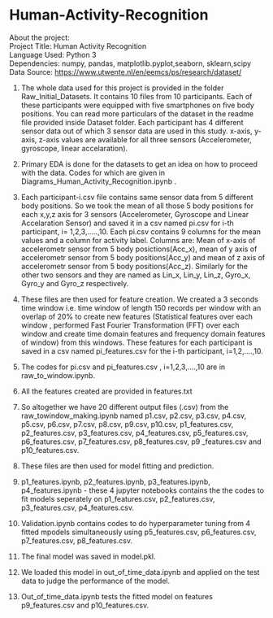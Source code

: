 # Human-Activity-Recognition
About the project:<br>
Project  Title: Human Activity Recognition<br>
Language Used: Python 3<br>
Dependencies: numpy, pandas, matplotlib.pyplot,seaborn, sklearn,scipy<br>
Data Source: https://www.utwente.nl/en/eemcs/ps/research/dataset/<br>

1. The whole data used for this project is provided in the folder Raw_Initial_Datasets. It contains 10 files from 10 participants. Each of these participants were equipped with five smartphones on five body positions. You can read more particulars of the dataset in the readme file provided inside Dataset folder. Each participant has 4 different sensor data out of which 3 sensor data  are used in this study. x-axis, y-axis, z-axis  values are available for all three sensors (Accelerometer, gyroscope, linear accelaration).

2. Primary EDA is done for the datasets to get an idea on how to proceed with the data. Codes for which are given in Diagrams_Human_Activity_Recognition.ipynb .

3. Each participant-i.csv file contains same sensor data from 5 different body positions. So we took the mean of all those 5 body positions for each x,y,z axis for 3 sensors (Accelerometer, Gyroscope and Linear Accelaration Sensor) and saved it in a csv named pi.csv for i-th participant, i= 1,2,3,.....,10. Each pi.csv contains 9 columns for the mean values and a column for activity label. Columns are: Mean of x-axis of accelerometr sensor from 5 body posictions(Acc_x), mean of y axis of accelerometr sensor from 5 body positions(Acc_y) and mean of z axis of accelerometr sensor from 5 body positions(Acc_z). Similarly for the other two sensors and they are named as Lin_x, Lin_y, Lin_z, Gyro_x, Gyro_y and Gyro_z respectively. 

4. These files are then used for feature creation. We created a 3 seconds time window i.e. time window of length 150 records per window with an overlap of 20% to  create new features (Statistical features over each window , performed Fast Fourier Transformation (FFT) over each window and create time domain features and frequency domain features of window) from this windows. These features for each participant is saved in a csv named pi_features.csv for the i-th participant, i=1,2,....,10.

5. The codes for pi.csv and pi_features.csv , i=1,2,3,....,10 are in raw_to_window.ipynb.

6. All the features created are provided in features.txt

7. So altogether we have 20 different output files (.csv) from the raw_towindow_making.ipynb  named p1.csv, p2.csv, p3.csv, p4.csv, p5.csv, p6.csv, p7.csv, p8.csv, p9.csv, p10.csv, p1_features.csv, p2_features.csv, p3_features.csv, p4_features.csv, p5_features.csv, p6_features.csv, p7_features.csv, p8_features.csv, p9 _features.csv and p10_features.csv.

8. These files are then used for model fitting and prediction.

9. p1_features.ipynb, p2_features.ipynb, p3_features.ipynb, p4_features.ipynb - these 4 jupyter notebooks contains the the codes to fit models seperately on p1_features.csv, p2_features.csv, p3_features.csv, p4_features.csv.

10. Validation.ipynb contains codes to do hyperparameter tuning from 4 fitted mpodels simultaneously using p5_features.csv, p6_features.csv, p7_features.csv, p8_features.csv.

11. The final model was saved in model.pkl.

12. We loaded this model in out_of_time_data.ipynb and applied on the test data to judge the performance of the model.

13. Out_of_time_data.ipynb tests the fitted model on features p9_features.csv and p10_features.csv.
